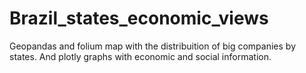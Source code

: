 # Brazil_states_economic_views
Geopandas and folium map with the distribuition of big companies by states.
And plotly graphs with economic and social information.
